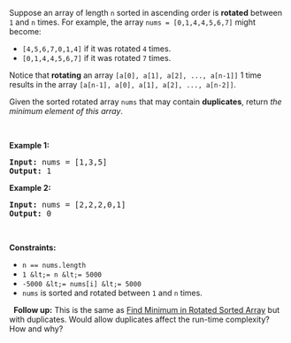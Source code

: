Suppose an array of length `` n `` sorted in ascending order is __rotated__ between `` 1 `` and `` n `` times. For example, the array `` nums = [0,1,4,4,5,6,7] `` might become:

*   `` [4,5,6,7,0,1,4] `` if it was rotated `` 4 `` times.
*   `` [0,1,4,4,5,6,7] `` if it was rotated `` 7 `` times.

Notice that __rotating__ an array `` [a[0], a[1], a[2], ..., a[n-1]] `` 1 time results in the array `` [a[n-1], a[0], a[1], a[2], ..., a[n-2]] ``.

Given the sorted rotated array `` nums `` that may contain __duplicates__, return _the minimum element of this array_.

&nbsp;

__Example 1:__

<pre><strong>Input:</strong> nums = [1,3,5]
<strong>Output:</strong> 1
</pre>

__Example 2:__

<pre><strong>Input:</strong> nums = [2,2,2,0,1]
<strong>Output:</strong> 0
</pre>

&nbsp;

__Constraints:__

*   `` n == nums.length ``
*   `` 1 &lt;= n &lt;= 5000 ``
*   `` -5000 &lt;= nums[i] &lt;= 5000 ``
*   `` nums `` is sorted and rotated between `` 1 `` and `` n `` times.

&nbsp;
__Follow up:__ This is the same as <a href="https://leetcode.com/problems/find-minimum-in-rotated-sorted-array/description/" target="_blank">Find Minimum in Rotated Sorted Array</a> but with duplicates. Would allow duplicates affect the run-time complexity? How and why?